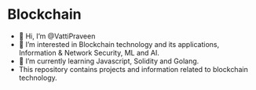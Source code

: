 # Blockchain
- 👋 Hi, I’m @VattiPraveen
- 👀 I’m interested in Blockchain technology and its applications, Information & Network Security, ML and AI.
- 🌱 I’m currently learning Javascript, Solidity and Golang.
- This repository contains projects and information related to blockchain technology.


